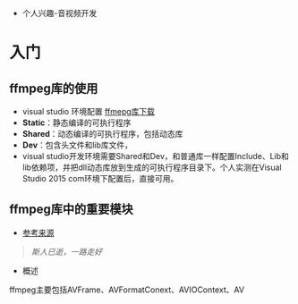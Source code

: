 * 个人兴趣-音视频开发
# 入门
## ffmpeg库的使用
* visual studio 环境配置
[ffmepg库下载](http://ffmpeg.zeranoe.com/builds/)
* **Static**：静态编译的可执行程序
* **Shared**：动态编译的可执行程序，包括动态库
* **Dev**：包含头文件和lib库文件，
* visual studio开发环境需要Shared和Dev，和普通库一样配置Include、Lib和lib依赖项，并把dll动态库放到生成的可执行程序目录下。个人实测在Visual Studio 2015 com环境下配置后，直接可用。

## ffmpeg库中的重要模块
* [参考来源](http://blog.csdn.net/leixiaohua1020/article/details/11693997)


> *斯人已逝，一路走好*

* 概述

ffmpeg主要包括AVFrame、AVFormatConext、AVIOContext、AV